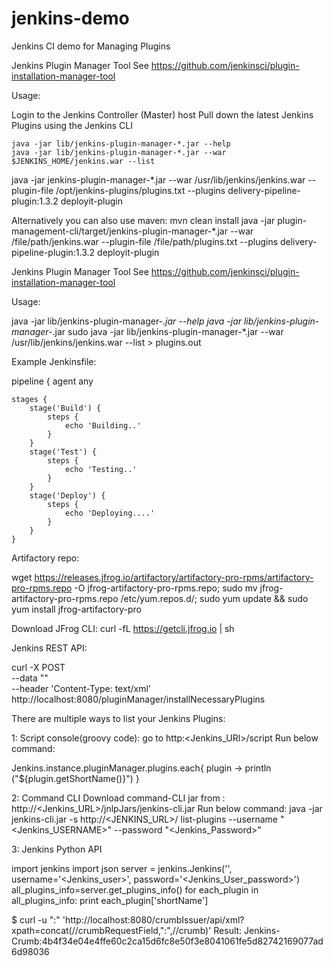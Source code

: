 # jenkins-demo
Jenkins CI demo for Managing Plugins

Jenkins Plugin Manager Tool
See https://github.com/jenkinsci/plugin-installation-manager-tool

Usage:

Login to the Jenkins Controller (Master) host 
Pull down the latest Jenkins Plugins using the Jenkins CLI

```
java -jar lib/jenkins-plugin-manager-*.jar --help
java -jar lib/jenkins-plugin-manager-*.jar --war $JENKINS_HOME/jenkins.war --list
```
java -jar jenkins-plugin-manager-*.jar --war /usr/lib/jenkins/jenkins.war --plugin-file /opt/jenkins-plugins/plugins.txt --plugins delivery-pipeline-plugin:1.3.2 deployit-plugin

Alternatively you can also use maven:
mvn clean install 
java -jar plugin-management-cli/target/jenkins-plugin-manager-*.jar --war /file/path/jenkins.war --plugin-file /file/path/plugins.txt --plugins delivery-pipeline-plugin:1.3.2 deployit-plugin

Jenkins Plugin Manager Tool
See https://github.com/jenkinsci/plugin-installation-manager-tool

Usage:

java -jar lib/jenkins-plugin-manager-*.jar --help
java -jar lib/jenkins-plugin-manager-*.jar
sudo java -jar lib/jenkins-plugin-manager-*.jar --war /usr/lib/jenkins/jenkins.war --list > plugins.out

Example Jenkinsfile:


pipeline {
    agent any

    stages {
        stage('Build') {
            steps {
                echo 'Building..'
            }
        }
        stage('Test') {
            steps {
                echo 'Testing..'
            }
        }
        stage('Deploy') {
            steps {
                echo 'Deploying....'
            }
        }
    }

Artifactory repo:

wget https://releases.jfrog.io/artifactory/artifactory-pro-rpms/artifactory-pro-rpms.repo -O jfrog-artifactory-pro-rpms.repo;
sudo mv jfrog-artifactory-pro-rpms.repo /etc/yum.repos.d/;
sudo yum update && sudo yum install jfrog-artifactory-pro

Download JFrog CLI:
curl -fL https://getcli.jfrog.io | sh

Jenkins REST API:

curl -X POST \
		--data "<jenkins><install plugin='${name}@latest' /></jenkins>" \
		--header 'Content-Type: text/xml' \
		http://localhost:8080/pluginManager/installNecessaryPlugins

There are multiple ways to list your Jenkins Plugins:

1: Script console(groovy code):
go to http:<Jenkins_URl>/script
Run below command:

Jenkins.instance.pluginManager.plugins.each{
  plugin ->
    println ("${plugin.getShortName()}")
}

2: Command CLI
Download command-CLI jar from : http://<Jenkins_URL>/jnlpJars/jenkins-cli.jar
Run below command:
java -jar jenkins-cli.jar -s http://<JENKINS_URL>/ list-plugins --username "<Jenkins_USERNAME>" --password "<Jenkins_Password>"

3: Jenkins Python API

import jenkins
import json
server = jenkins.Jenkins('<jenkinsurl>', username='<Jenkins_user>', password='<Jenkins_User_password>')
all_plugins_info=server.get_plugins_info()
for each_plugin in all_plugins_info:
    print each_plugin['shortName']


$ curl -u "<admin>:<pwd>" 'http://localhost:8080/crumbIssuer/api/xml?xpath=concat(//crumbRequestField,":",//crumb)'
Result:
Jenkins-Crumb:4b4f34e04e4ffe60c2ca15d6fc8e50f3e8041061fe5d82742169077ad6d98036
